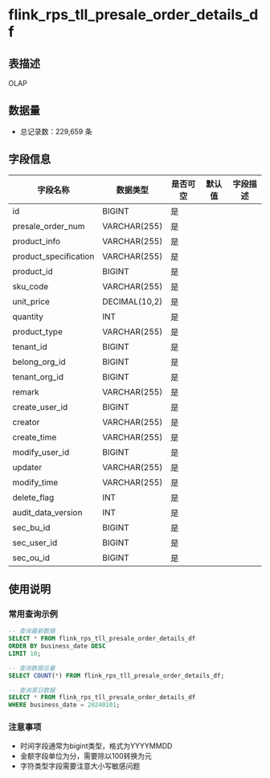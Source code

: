 # flink_rps_tll_presale_order_details_df

## 表描述
OLAP

## 数据量
- 总记录数：229,659 条

## 字段信息

| 字段名称 | 数据类型 | 是否可空 | 默认值 | 字段描述 |
|---------|----------|----------|--------|----------|
| id | BIGINT | 是 |  |  |
| presale_order_num | VARCHAR(255) | 是 |  |  |
| product_info | VARCHAR(255) | 是 |  |  |
| product_specification | VARCHAR(255) | 是 |  |  |
| product_id | BIGINT | 是 |  |  |
| sku_code | VARCHAR(255) | 是 |  |  |
| unit_price | DECIMAL(10,2) | 是 |  |  |
| quantity | INT | 是 |  |  |
| product_type | VARCHAR(255) | 是 |  |  |
| tenant_id | BIGINT | 是 |  |  |
| belong_org_id | BIGINT | 是 |  |  |
| tenant_org_id | BIGINT | 是 |  |  |
| remark | VARCHAR(255) | 是 |  |  |
| create_user_id | BIGINT | 是 |  |  |
| creator | VARCHAR(255) | 是 |  |  |
| create_time | VARCHAR(255) | 是 |  |  |
| modify_user_id | BIGINT | 是 |  |  |
| updater | VARCHAR(255) | 是 |  |  |
| modify_time | VARCHAR(255) | 是 |  |  |
| delete_flag | INT | 是 |  |  |
| audit_data_version | INT | 是 |  |  |
| sec_bu_id | BIGINT | 是 |  |  |
| sec_user_id | BIGINT | 是 |  |  |
| sec_ou_id | BIGINT | 是 |  |  |

## 使用说明

### 常用查询示例

```sql
-- 查询最新数据
SELECT * FROM flink_rps_tll_presale_order_details_df 
ORDER BY business_date DESC 
LIMIT 10;

-- 查询数据总量
SELECT COUNT(*) FROM flink_rps_tll_presale_order_details_df;

-- 查询某日数据
SELECT * FROM flink_rps_tll_presale_order_details_df 
WHERE business_date = 20240101;
```

### 注意事项
- 时间字段通常为bigint类型，格式为YYYYMMDD
- 金额字段单位为分，需要除以100转换为元
- 字符类型字段需要注意大小写敏感问题
